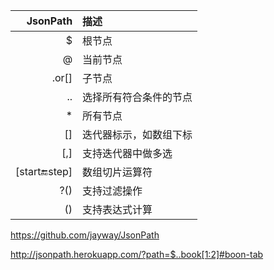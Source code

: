 | JsonPath | 描述 |
| ---:|:--- |
| $ | 根节点|
| @ |当前节点|
|.or[] | 子节点|
|.. |选择所有符合条件的节点|
|*|所有节点| 
|[]|迭代器标示，如数组下标|
|[,]|支持迭代器中做多选|
|[start:end:step]|数组切片运算符|
|?()|支持过滤操作|
|()|支持表达式计算|


https://github.com/jayway/JsonPath


http://jsonpath.herokuapp.com/?path=$..book[1:2]#boon-tab